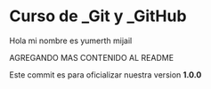 # Curso de _Git y _GitHub

Hola mi nombre es yumerth mijail

AGREGANDO MAS CONTENIDO AL README

Este commit es para oficializar nuestra version **1.0.0**